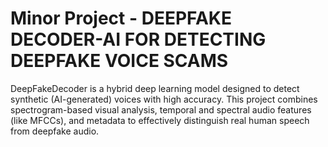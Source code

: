 # Minor Project - DEEPFAKE DECODER-AI FOR DETECTING DEEPFAKE VOICE SCAMS 
DeepFakeDecoder is a hybrid deep learning model designed to detect synthetic (AI-generated) voices with high accuracy. This project combines spectrogram-based visual analysis, temporal and spectral audio features (like MFCCs), and metadata to effectively distinguish real human speech from deepfake audio.

